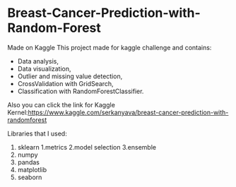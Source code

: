 # Breast-Cancer-Prediction-with-Random-Forest
Made on Kaggle 
This project made for kaggle challenge and contains:
* Data analysis,
* Data visualization,
* Outlier and missing value detection,
* CrossValidation with GridSearch,
* Classification with RandomForestClassifier.

Also you can click the link for Kaggle Kernel:https://www.kaggle.com/serkanyava/breast-cancer-prediction-with-randomforest

Libraries that I used:
1. sklearn
  1.metrics
  2.model selection
  3.ensemble
2. numpy
3. pandas
4. matplotlib
5. seaborn
